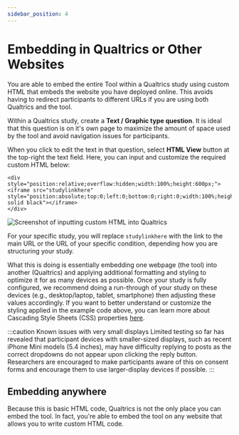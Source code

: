 ```yaml
---
sidebar_position: 4
---
```


# Embedding in Qualtrics or Other Websites

You are able to embed the entire Tool within a Qualtrics study using custom HTML that embeds the website you have deployed online. This avoids having to redirect participants to different URLs if you are using both Qualtrics and the tool.

Within a Qualtrics study, create a **Text / Graphic type question**. It is ideal that this question is on it's own page to maximize the amount of space used by the tool and avoid navigation issues for participants.

When you click to edit the text in that question, select **HTML View** button at the top-right the text field. Here, you can input and customize the required custom HTML below:

```
<div style="position:relative;overflow:hidden;width:100%;height:600px;">
<iframe src="studylinkhere" style="position:absolute;top:0;left:0;bottom:0;right:0;width:100%;height:100%;border:5px solid black"></iframe>
</div>
```

![Screenshot of inputting custom HTML into Qualtrics](/img/page-qualtrics-custom-html.png)

For your specific study, you will replace `studylinkhere` with the link to the main URL or the URL of your specific condition, depending how you are structuring your study.

What this is doing is essentially embedding one webpage (the tool) into another (Qualtrics) and applying additional formatting and styling to optimize it for as many devices as possible. Once your study is fully configured, we recommend doing a run-through of your study on these devices (e.g., desktop/laptop, tablet, smartphone) then adjusting these values accordingly. If you want to better understand or customize the styling applied in the example code above, you can learn more about Cascading Style Sheets (CSS) properties [here](https://developer.mozilla.org/en-US/docs/Web/CSS).

:::caution Known issues with very small displays
Limited testing so far has revealed that participant devices with smaller-sized displays, such as recent iPhone Mini models (5.4 inches), may have difficulty replying to posts as the correct dropdowns do not appear upon clicking the reply button. Researchers are encouraged to make participants aware of this on consent forms and encourage them to use larger-display devices if possible.
:::

## Embedding anywhere

Because this is basic HTML code, Qualtrics is not the only place you can embed the tool. In fact, you're able to embed the tool on any website that allows you to write custom HTML code.